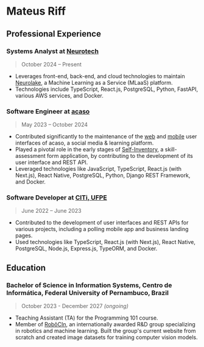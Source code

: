 # Mateus Riff

## Professional Experience

### Systems Analyst at [Neurotech](https://www.neurotech.com.br/)
> October 2024 – Present

- Leverages front-end, back-end, and cloud technologies to maintain [Neurolake](https://www.neurotech.com.br/neurolake/), a Machine Learning as a Service (MLaaS) platform.
- Technologies include TypeScript, React.js, PostgreSQL, Python, FastAPI, various AWS services, and Docker. 

### Software Engineer at [acaso](https://aca.so/#)
> May 2023 – October 2024

- Contributed significantly to the maintenance of the [web](https://app.aca.so/) and [mobile](https://play.google.com/store/apps/details?id=com.appacaso) user interfaces of acaso, a social media & learning platform.
- Played a pivotal role in the early stages of [Self-Inventory](https://aca.so/self-inventory/), a skill-assessment form application, by contributing to the development of its user interface and REST API.
- Leveraged technologies like JavaScript, TypeScript, React.js (with Next.js), React Native, PostgreSQL, Python, Django REST Framework, and Docker.

### Software Developer at [CITi, UFPE](https://citi.org.br/)
> June 2022 – June 2023

- Contributed to the development of user interfaces and REST APIs for various projects, including a polling mobile app and business landing pages.
- Used technologies like TypeScript, React.js (with Next.js), React Native, PostgreSQL, Node.js, Express.js, TypeORM, and Docker.

## Education

### Bachelor of Science in Information Systems, Centro de Informática, Federal University of Pernambuco, Brazil
> October 2023 - December 2027 _(ongoing)_

- Teaching Assistant (TA) for the Programming 101 course.
- Member of [RobôCIn](https://robocin.com.br/), an internationally awarded R&D group specializing in robotics and machine learning. Built the group's current website from scratch and created image datasets for training computer vision models.
